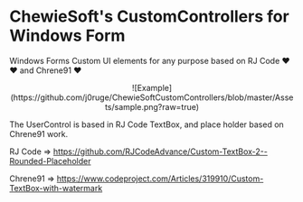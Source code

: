 ﻿# ChewieSoft's CustomControllers for Windows Form

Windows Forms Custom UI elements for any purpose based on RJ Code ❤❤ and Chrene91 ❤

<p align="center">
![Example](https://github.com/j0ruge/ChewieSoftCustomControllers/blob/master/Assets/sample.png?raw=true)
</p>

The UserControl is based in RJ Code TextBox, and place holder based on Chrene91 work.

RJ Code => https://github.com/RJCodeAdvance/Custom-TextBox-2--Rounded-Placeholder

Chrene91 => https://www.codeproject.com/Articles/319910/Custom-TextBox-with-watermark

